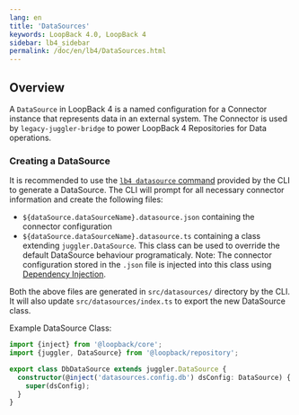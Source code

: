 ```yaml
---
lang: en
title: 'DataSources'
keywords: LoopBack 4.0, LoopBack 4
sidebar: lb4_sidebar
permalink: /doc/en/lb4/DataSources.html
---
```


## Overview

A `DataSource` in LoopBack 4 is a named configuration for a Connector instance
that represents data in an external system. The Connector is used by
`legacy-juggler-bridge` to power LoopBack 4 Repositories for Data operations.

### Creating a DataSource

It is recommended to use the [`lb4 datasource` command](DataSource-generator.md)
provided by the CLI to generate a DataSource. The CLI will prompt for all
necessary connector information and create the following files:

- `${dataSource.dataSourceName}.datasource.json` containing the connector
  configuration
- `${dataSource.dataSourceName}.datasource.ts` containing a class extending
  `juggler.DataSource`. This class can be used to override the default
  DataSource behaviour programaticaly. Note: The connector configuration stored
  in the `.json` file is injected into this class using
  [Dependency Injection](Dependency-injection.md).

Both the above files are generated in `src/datasources/` directory by the CLI.
It will also update `src/datasources/index.ts` to export the new DataSource
class.

Example DataSource Class:

```ts
import {inject} from '@loopback/core';
import {juggler, DataSource} from '@loopback/repository';

export class DbDataSource extends juggler.DataSource {
  constructor(@inject('datasources.config.db') dsConfig: DataSource) {
    super(dsConfig);
  }
}
```
